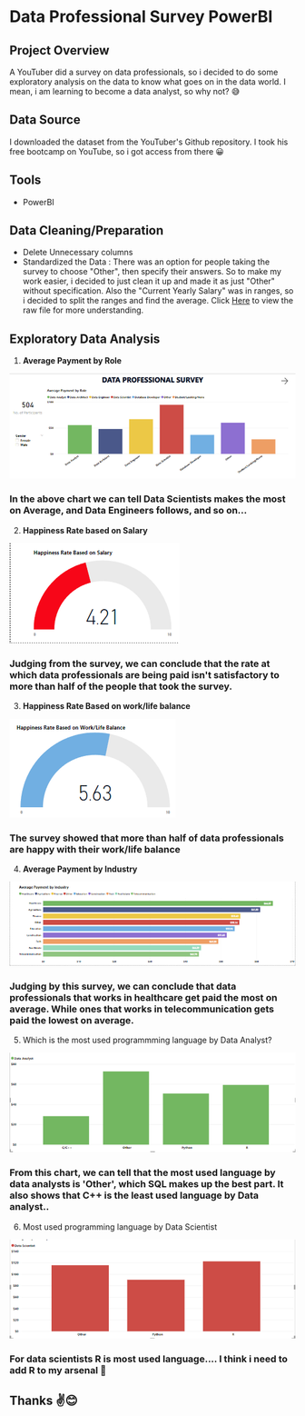 # Data Professional Survey PowerBI

## Project Overview

A YouTuber did a survey on data professionals, so i decided to do some exploratory analysis on the data to know what goes on in the data world. I mean, i am learning to become a data analyst, so why not? 😅 

## Data Source

I downloaded the dataset from the YouTuber's Github repository. I took his free bootcamp on YouTube, so i got access from there 😀

## Tools

- PowerBI

## Data Cleaning/Preparation

- Delete Unnecessary columns
- Standardized the Data : There was an option for people taking the survey to choose "Other", then specify their answers. So to make my work easier, i decided to just clean it up and made it as just "Other" without specification. Also the "Current Yearly Salary" was in ranges, so i decided to split the ranges and find the average. Click [Here](https://docs.google.com/spreadsheets/d/1mAvXGQROmFDOozrzV94m878zy8YpcXkQ/edit?usp=sharing&ouid=109455394363412791311&rtpof=true&sd=true) to view the raw file for more understanding.

## Exploratory Data Analysis

 1. **Average Payment by Role**

![payment](https://github.com/StephenTheAnalyst/DataProfessionalSurveyPowerBI/blob/main/Average%20Payment%20by%20Role.png)

### In the above chart we can tell Data Scientists makes the most on Average, and Data Engineers follows, and so on...


 2. **Happiness Rate based on Salary**
    
 ![salary](https://github.com/StephenTheAnalyst/DataProfessionalSurveyPowerBI/blob/main/Salary.png)

### Judging from the survey, we can conclude that the rate at which data professionals are being paid isn't satisfactory to more than half of the people that took the survey.


 3. **Happiness Rate Based on work/life balance**
    
 ![happy](https://github.com/StephenTheAnalyst/DataProfessionalSurveyPowerBI/blob/main/WorkLife%20balance.png)

### The survey showed that more than half of data professionals are happy with their work/life balance

 4. **Average Payment by Industry**

![industry](https://github.com/StephenTheAnalyst/DataProfessionalSurveyPowerBI/blob/main/Industry.png)

### Judging by this survey, we can conclude that data professionals that works in healthcare get paid the most on average. While ones that works in telecommunication gets paid the lowest on average.

 5. Which is the most used programmming language by Data Analyst?

![lang](https://github.com/StephenTheAnalyst/DataProfessionalSurveyPowerBI/blob/main/Data%20Analyst.png)

### From this chart, we can tell that the most used language by data analysts is 'Other', which SQL makes up the best part. It also shows that C++ is the least used language by Data analyst.. 

 6. Most used programming language by Data Scientist

![prog](https://github.com/StephenTheAnalyst/DataProfessionalSurveyPowerBI/blob/main/Data%20Scientist%20.png) 

### For data scientists R is most used language.... I think i need to add R to my arsenal 🤔 


## Thanks ✌😊








  
